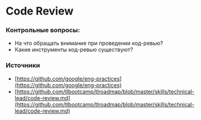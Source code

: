# Code Review

### Контрольные вопросы:

* На что обращать внимание при проведении код-ревью?
* Какие инструменты код-ревью существуют?

### Источники

* [https://github.com/google/eng-practices](https://github.com/google/eng-practices)
* [https://github.com/tlbootcamp/tlroadmap/blob/master/skills/technical-lead/code-review.md](https://github.com/tlbootcamp/tlroadmap/blob/master/skills/technical-lead/code-review.md)

